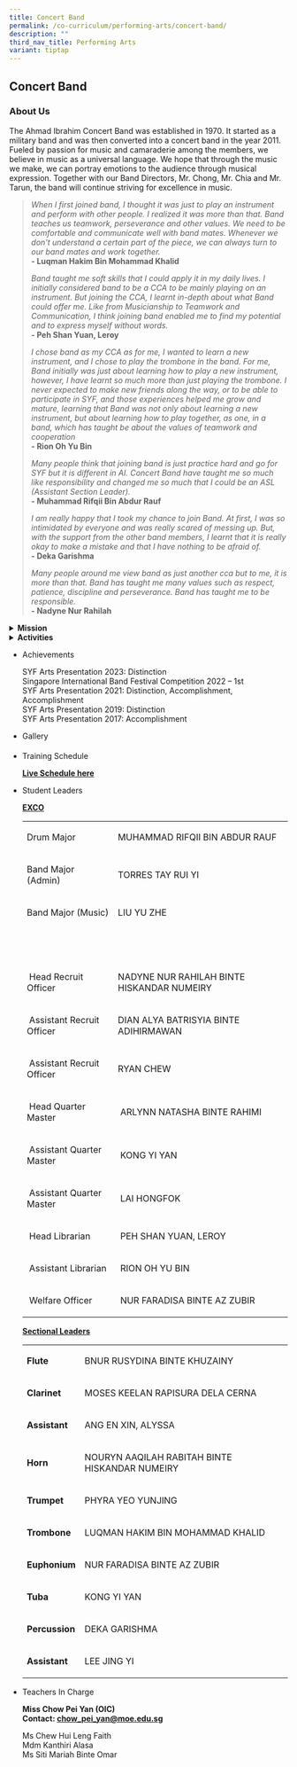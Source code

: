 ```yaml
---
title: Concert Band
permalink: /co-curriculum/performing-arts/concert-band/
description: ""
third_nav_title: Performing Arts
variant: tiptap
---
```

<h2>Concert Band</h2>
<h3>About Us</h3>
<p>The Ahmad Ibrahim Concert Band was established in 1970. It started as
a military band and was then converted into a concert band in the year
2011. Fueled by passion for music and camaraderie among the members, we
believe in music as a universal language. We hope that through the music
we make, we can portray emotions to the audience through musical expression.
Together with our Band Directors, Mr. Chong, Mr. Chia and Mr. Tarun, the
band will continue striving for excellence in music.</p>
<p></p>
<blockquote>
<p><em>When I first joined band, I thought it was just to play an instrument and perform with other people. I realized it was more than that. Band teaches us teamwork, perseverance and other values. We need to be comfortable and communicate well with band mates. Whenever we don't understand a certain part of the piece, we can always turn to our band mates and work together.</em>
<br><strong>- Luqman Hakim Bin Mohammad Khalid</strong>
</p>
<p><em>Band taught me soft skills that I could apply it in my daily lives. I initially considered band to be a CCA to be mainly playing on an instrument. But joining the CCA, I learnt in-depth about what Band could offer me. Like from Musicianship to Teamwork and Communication, I think joining band enabled me to find my potential and to express myself without words.</em>
<br><strong>- Peh Shan Yuan, Leroy</strong>
</p>
<p><em>I chose band as my CCA as for me, I wanted to learn a new instrument, and I chose to play the trombone in the band. For me, Band initially was just about learning how to play a new instrument, however, I have learnt so much more than just playing the trombone. I never expected to make new friends along the way, or to be able to participate in SYF, and those experiences helped me grow and mature, learning that Band was not only about learning a new instrument, but about learning how to play together, as one, in a band, which has taught be about the values of teamwork and cooperation</em>
<br><strong>- Rion Oh Yu Bin</strong>
</p>
<p><em>Many people think that joining band is just practice hard and go for SYF but it is different in AI. Concert Band have taught me so much like responsibility and changed me so much that I could be an ASL (Assistant Section Leader).</em>
<br><strong>- Muhammad Rifqii Bin Abdur Rauf</strong>
</p>
<p><em>I am really happy that I took my chance to join Band. At first, I was so intimidated by everyone and was really scared of messing up. But, with the support from the other band members, I learnt that it is really okay to make a mistake and that I have nothing to be afraid of.</em>
<br><strong>- Deka Garishma</strong>
</p>
<p><em>Many people around me view band as just another cca but to me, it is more than that. Band has taught me many values such as respect, patience, discipline and perseverance. Band has taught me to be responsible.</em>
<br><strong>- Nadyne Nur Rahilah</strong>
</p>
</blockquote>
<p></p>
<div data-type="detailGroup" class="isomer-accordion-group isomer-accordion isomer-accordion-white">
<details class="isomer-details">
<summary><strong>Mission</strong>
</summary>
<div data-type="detailsContent" class="isomer-details-content">
<p>To instill a lifelong passion for music and provide meaningful opportunities
for students to perform, collaborate, and develop leadership skills.</p>
</div>
</details>
</div>
<div data-type="detailGroup" class="isomer-accordion-group isomer-accordion isomer-accordion-white">
<details class="isomer-details">
<summary><strong>Activities</strong>
</summary>
<div data-type="detailsContent" class="isomer-details-content">
<p>At AISS Concert Band, one can look forward to a fulfilling journey with
musical instruments that are specially assigned according to their physique
and personality, where you will learn more than instrumental skills.
<br>Through our holistic programme, every student will acquire invaluable
life skills and experiences that will put them in good stead to succeed
in life beyond secondary school.
<br>Apart from school-based performances, our band participates in collaborative
events, such as school band exchanges, and various external events, such
as “Schools in Concert” organised by the Band Directors’ Association of
Singapore in 2023 and the Istana Open House for Hari Raya Puasa and Labour
Day in 2024.</p>
<p></p>
</div>
</details>
</div>
<ul>
<li>
<p>Achievements</p>
<p>SYF Arts Presentation 2023: Distinction
<br>Singapore International Band Festival Competition 2022 – 1st
<br>SYF Arts Presentation 2021: Distinction, Accomplishment, Accomplishment
<br>SYF Arts Presentation 2019: Distinction
<br>SYF Arts Presentation 2017: Accomplishment</p>
</li>
<li>
<p>Gallery</p>
<h4></h4>
</li>
<li>
<p>Training Schedule</p>
<p><strong><a href="http://gg.gg/AICBeCCA" rel="noopener noreferrer nofollow" target="">Live Schedule here</a></strong>
</p>
</li>
<li>
<p>Student Leaders</p>
<p><strong><u>EXCO</u></strong>
</p>
<table style="minWidth: 50px">
<colgroup>
<col>
<col>
</colgroup>
<tbody>
<tr>
<td rowspan="1" colspan="1">
<p>Drum Major</p>
</td>
<td rowspan="1" colspan="1">
<p>MUHAMMAD RIFQII BIN ABDUR RAUF</p>
</td>
</tr>
<tr>
<td rowspan="1" colspan="1">
<p>Band Major (Admin)</p>
</td>
<td rowspan="1" colspan="1">
<p>TORRES TAY RUI YI</p>
</td>
</tr>
<tr>
<td rowspan="1" colspan="1">
<p>Band Major (Music)</p>
</td>
<td rowspan="1" colspan="1">
<p>LIU YU ZHE</p>
</td>
</tr>
<tr>
<td rowspan="1" colspan="2">
<p>&nbsp;</p>
</td>
</tr>
<tr>
<td rowspan="1" colspan="1">
<p>&nbsp;Head Recruit Officer</p>
</td>
<td rowspan="1" colspan="1">
<p>NADYNE NUR RAHILAH BINTE HISKANDAR NUMEIRY</p>
</td>
</tr>
<tr>
<td rowspan="1" colspan="1">
<p>&nbsp;Assistant Recruit Officer</p>
</td>
<td rowspan="1" colspan="1">
<p>DIAN ALYA BATRISYIA BINTE ADIHIRMAWAN</p>
</td>
</tr>
<tr>
<td rowspan="1" colspan="1">
<p>&nbsp;Assistant Recruit Officer</p>
</td>
<td rowspan="1" colspan="1">
<p>RYAN CHEW</p>
</td>
</tr>
<tr>
<td rowspan="1" colspan="1">
<p>&nbsp;Head Quarter Master</p>
</td>
<td rowspan="1" colspan="1">
<p>&nbsp;ARLYNN NATASHA BINTE RAHIMI</p>
</td>
</tr>
<tr>
<td rowspan="1" colspan="1">
<p>&nbsp;Assistant Quarter Master</p>
</td>
<td rowspan="1" colspan="1">
<p>&nbsp;KONG YI YAN</p>
</td>
</tr>
<tr>
<td rowspan="1" colspan="1">
<p>&nbsp;Assistant Quarter Master</p>
</td>
<td rowspan="1" colspan="1">
<p>&nbsp;LAI HONGFOK</p>
</td>
</tr>
<tr>
<td rowspan="1" colspan="1">
<p>&nbsp;Head Librarian</p>
</td>
<td rowspan="1" colspan="1">
<p>&nbsp;PEH SHAN YUAN, LEROY</p>
</td>
</tr>
<tr>
<td rowspan="1" colspan="1">
<p>&nbsp;Assistant Librarian</p>
</td>
<td rowspan="1" colspan="1">
<p>&nbsp;RION OH YU BIN</p>
</td>
</tr>
<tr>
<td rowspan="1" colspan="1">
<p>&nbsp;Welfare Officer</p>
</td>
<td rowspan="1" colspan="1">
<p>&nbsp;NUR FARADISA BINTE AZ ZUBIR</p>
</td>
</tr>
</tbody>
</table>
<p><strong><u>Sectional Leaders</u></strong>
</p>
<table style="minWidth: 50px">
<colgroup>
<col>
<col>
</colgroup>
<tbody>
<tr>
<td rowspan="1" colspan="1">
<p><strong>Flute</strong>
</p>
</td>
<td rowspan="1" colspan="1">
<p>BNUR RUSYDINA BINTE KHUZAINY</p>
</td>
</tr>
<tr>
<td rowspan="1" colspan="1">
<p><strong>Clarinet</strong>
</p>
</td>
<td rowspan="1" colspan="1">
<p>MOSES KEELAN RAPISURA DELA CERNA</p>
</td>
</tr>
<tr>
<td rowspan="1" colspan="1">
<p><strong>Assistant</strong>
</p>
</td>
<td rowspan="1" colspan="1">
<p>ANG EN XIN, ALYSSA</p>
</td>
</tr>
<tr>
<td rowspan="1" colspan="1">
<p><strong>Horn</strong>
</p>
</td>
<td rowspan="1" colspan="1">
<p>NOURYN AAQILAH RABITAH BINTE HISKANDAR NUMEIRY</p>
</td>
</tr>
<tr>
<td rowspan="1" colspan="1">
<p><strong>Trumpet</strong>
</p>
</td>
<td rowspan="1" colspan="1">
<p>PHYRA YEO YUNJING</p>
</td>
</tr>
<tr>
<td rowspan="1" colspan="1">
<p><strong>Trombone</strong>
</p>
</td>
<td rowspan="1" colspan="1">
<p>LUQMAN HAKIM BIN MOHAMMAD KHALID</p>
</td>
</tr>
<tr>
<td rowspan="1" colspan="1">
<p><strong>Euphonium</strong>
</p>
</td>
<td rowspan="1" colspan="1">
<p>NUR FARADISA BINTE AZ ZUBIR</p>
</td>
</tr>
<tr>
<td rowspan="1" colspan="1">
<p><strong>Tuba</strong>
</p>
</td>
<td rowspan="1" colspan="1">
<p>KONG YI YAN</p>
</td>
</tr>
<tr>
<td rowspan="1" colspan="1">
<p><strong>Percussion</strong>
</p>
</td>
<td rowspan="1" colspan="1">
<p>DEKA GARISHMA</p>
</td>
</tr>
<tr>
<td rowspan="1" colspan="1">
<p><strong>Assistant</strong>
</p>
</td>
<td rowspan="1" colspan="1">
<p>LEE JING YI</p>
</td>
</tr>
</tbody>
</table>
</li>
<li>
<p>Teachers In Charge</p>
<p><strong>Miss Chow Pei Yan (OIC)<br>Contact:&nbsp;<a href="mailto:chow_pei_yan@moe.edu.sg" rel="noopener noreferrer nofollow" target="">chow_pei_yan@moe.edu.sg</a></strong>
</p>
<p>Ms Chew Hui Leng Faith
<br>Mdm Kanthiri Alasa
<br>Ms Siti Mariah Binte Omar</p>
</li>
</ul>
<p></p>